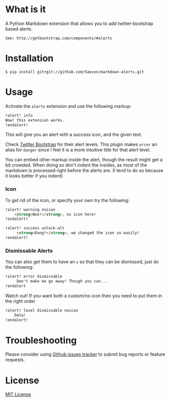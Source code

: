 What is it
==========

A Python Markdown extension that allows you to add twitter-bootstrap based alerts.

    See: http://getbootstrap.com/components/#alerts


# Installation

    $ pip install git+git://github.com/Saevon/markdown-alerts.git

# Usage

Activate the `alerts` extension and use the following markup:

```html
!alert! info
Wow! this extension works.
!endalert!
```

This will give you an alert with a success icon, and the given text.

Check [Twitter Bootstrap](http://getbootstrap.com/components/#alerts) for their alert levels. This plugin makes `error` an alias for `danger` since I feel it is a more intuitive title for that alert level.

You can embed other markup inside the alert, though the result might get a bit crowded. When doing so don't indent the insides, as most of the markdown is processed right before the alerts are. (I tend to do so because it looks better if you indent)


### Icon

To get rid of the icon, or specify your own try the following:

```html
!alert! warning noicon
    <strong>Noo!</strong>, no icon here!
!endalert!
```

```html
!alert! success unlock-alt
     <strong>Dang!</strong>, we changed the icon so easily!
!endalert!
```

### Dismissable Alerts

You can also get them to have an `x` so that they can be dismissed, just do the following:

```html
!alert! error dismissable
     Don't make me go away! Though you can...
!endalert
```

Watch out! If you want both a custom/no icon then you need to put them in the right order

```html
!alert! level dismissable noicon
    Data!
!endalert!
```



# Troubleshooting

Please consider using [Github issues tracker](http://github.com/Saevon/markdown-alerts/issues) to submit bug reports or feature requests.


# License

[MIT License](http://www.opensource.org/licenses/mit-license.php)
